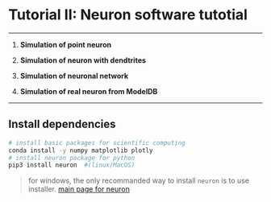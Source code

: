 # Tutorial II: Neuron software tutotial
---
1. **Simulation of point neuron**
    
2. **Simulation of neuron with dendtrites**

3. **Simulation of neuronal network**

4. **Simulation of real neuron from ModelDB**

---

## Install dependencies


```bash
# install basic packages for scientific computing
conda install -y numpy matplotlib plotly
# install neuron package for python
pip3 install neuron  #(linux/MacOS)
```
> for windows, the only recommanded way to install `neuron` is to use installer.
[main page for neuron](https://nrn.readthedocs.io/en/latest/index.html)

